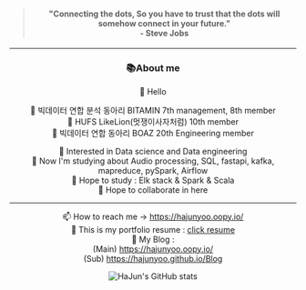 <div align=center>
  
> <h4>"Connecting the dots, So you have to trust that the dots will somehow connect in your future." 
> <br>- Steve Jobs</h4>
----
<h3>📚About me</h3>

👋 Hello<br>

👀 빅데이터 연합 분석 동아리 BITAMIN 7th management, 8th member <br>
👀 HUFS LikeLion(멋쟁이사자처럼) 10th member<br>
👀 빅데이터 연합 동아리 BOAZ 20th Engineering member<br>

🌱 Interested in Data science and Data engineering <br>
🌱 Now I'm studying about Audio processing, SQL, fastapi, kafka, mapreduce, pySpark, Airflow <br> 
🌱 Hope to study : Elk stack & Spark & Scala <br>
🌱 Hope to collaborate in here <br>
  
<hr>
  
📫 How to reach me -> https://hajunyoo.oopy.io/<br>
👀 This is my portfolio resume : [click resume](https://career.programmers.co.kr/pr/hajuny129_4953) <br>
👀 My Blog : <br>
(Main) https://hajunyoo.oopy.io/ <br>
(Sub) https://hajunyoo.github.io/Blog
<br>
<!---
HaJunYoo/HaJunYoo is a ✨ special ✨ repository because its `README.md` (this file) appears on your GitHub profile.
You can click the Preview link to take a look at your changes.
--->

![HaJun's GitHub stats](https://github-readme-stats.vercel.app/api?username=HaJunYoo&show_icons=true&theme=radical)

</div>
